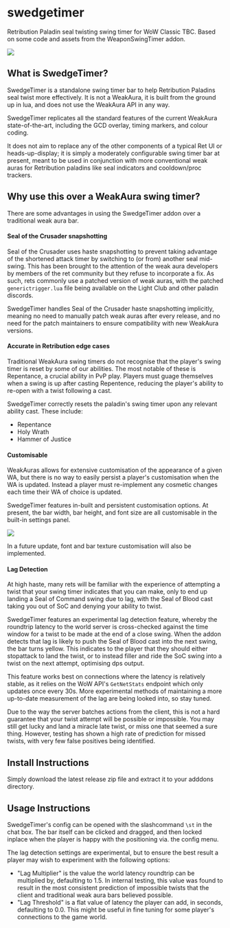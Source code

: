 # swedgetimer
Retribution Paladin seal twisting swing timer for WoW Classic TBC.
Based on some code and assets from the WeaponSwingTimer addon.

![](https://i.imgur.com/5hCtnUr.png)

## What is SwedgeTimer?

SwedgeTimer is a standalone swing timer bar to help Retribution Paladins seal twist more effectively.
It is not a WeakAura, it is built from the ground up in lua, and does not use the WeakAura API in any way.

SwedgeTimer replicates all the standard features of the current WeakAura state-of-the-art, including the GCD overlay, timing markers, and colour coding.

It does not aim to replace any of the other components of a typical Ret UI or heads-up-display; it is simply a moderately configurable swing timer bar at present, meant to be used in conjunction with more conventional weak auras for Retribution paladins like seal indicators and cooldown/proc trackers.

## Why use this over a WeakAura swing timer?

There are some advantages in using the SwedgeTimer addon over a traditional weak aura bar.

#### Seal of the Crusader snapshotting

Seal of the Crusader uses haste snapshotting to prevent taking advantage of the shortened attack timer by switching to (or from) another seal mid-swing.
This has been brought to the attention of the weak aura developers by members of the ret community but they refuse to incorporate a fix.
As such, rets commonly use a patched version of weak auras, with the patched `generictrigger.lua` file being available on the Light Club and other paladin discords.

SwedgeTimer handles Seal of the Crusader haste snapshotting implicitly, meaning no need to manually patch weak auras after every release, and no need for the patch maintainers to ensure compatibility with new WeakAura versions.

#### Accurate in Retribution edge cases

Traditional WeakAura swing timers do not recognise that the player's swing timer is reset by some of our abilities.
The most notable of these is Repentance, a crucial ability in PvP play.
Players must guage themselves when a swing is up after casting Repentence, reducing the player's ability to re-open with a twist following a cast.

SwedgeTimer correctly resets the paladin's swing timer upon any relevant ability cast. These include:
- Repentance
- Holy Wrath
- Hammer of Justice

#### Customisable

WeakAuras allows for extensive customisation of the appearance of a given WA, but there is no way to easily persist a player's customisation when the WA is updated.
Instead a player must re-implement any cosmetic changes each time their WA of choice is updated.

SwedgeTimer features in-built and persistent customisation options.
At present, the bar width, bar height, and font size are all customisable in the built-in settings panel.

![](https://i.imgur.com/6LIzzDK.png)

In a future update, font and bar texture customisation will also be implemented.

#### Lag Detection

At high haste, many rets will be familiar with the experience of attempting a twist that your swing timer indicates that you can make, only to end up landing a Seal of Command swing due to lag, with the Seal of Blood cast taking you out of SoC and denying your ability to twist.

SwedgeTimer features an experimental lag detection feature, whereby the roundtrip latency to the world server is cross-checked against the time window for a twist to be made at the end of a close swing.
When the addon detects that lag is likely to push the Seal of Blood cast into the next swing, the bar turns yellow.
This indicates to the player that they should either stopattack to land the twist, or to instead filler and ride the SoC swing into a twist on the next attempt, optimising dps output.

This feature works best on connections where the latency is relatively stable, as it relies on the WoW API's `GetNetStats` endpoint which only updates once every 30s.
More experimental methods of maintaining a more up-to-date measurement of the lag are being looked into, so stay tuned.

Due to the way the server batches actions from the client, this is not a hard guarantee that your twist attempt will be possible or impossible.
You may still get lucky and land a miracle late twist, or miss one that seemed a sure thing.
However, testing has shown a high rate of prediction for missed twists, with very few false positives being identified.

## Install Instructions

Simply download the latest release zip file and extract it to your adddons directory.

## Usage Instructions

SwedgeTimer's config can be opened with the slashcommand `\st` in the chat box.
The bar itself can be clicked and dragged, and then locked inplace when the player is happy with the positioning via. the config menu.

The lag detection settings are experimental, but to ensure the best result a player may wish to experiment with the following options:
- "Lag Multiplier" is the value the world latency roundtrip can be multiplied by, defaulting to 1.5. In internal testing, this value was found to result in the most consistent prediction of impossible twists that the client and traditional weak aura bars believed possible.
- "Lag Threshold" is a flat value of latency the player can add, in seconds, defaulting to 0.0. This might be useful in fine tuning for some player's connections to the game world.

